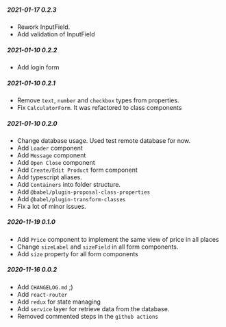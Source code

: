 ##### 2021-01-17 0.2.3
* Rework InputField.
* Add validation of InputField

##### 2021-01-10 0.2.2
* Add login form

##### 2021-01-10 0.2.1
* Remove `text`, `number` and `checkbox` types from properties.
* Fix `CalculatorForm`. It was refactored to class components

##### 2021-01-10 0.2.0
* Change database usage. Used test remote database for now.
* Add `Loader` component
* Add `Message` component
* Add `Open Close` component
* Add `Create/Edit Product` form component
* Add typescript aliases.
* Add `Containers` into folder structure.
* Add `@babel/plugin-proposal-class-properties`
* Add `@babel/plugin-transform-classes`
* Fix a lot of minor issues.

##### 2020-11-19 0.1.0
* Add `Price` component to implement the same view of price in all places
* Change `sizeLabel` and `sizeField` in all form components.
* Add `size` property for all form components

##### 2020-11-16 0.0.2
* Add `CHANGELOG.md` ;)
* Add `react-router`
* Add `redux` for state managing
* Add `service` layer for retrieve data from the database. 
* Removed commented steps in the `github actions`